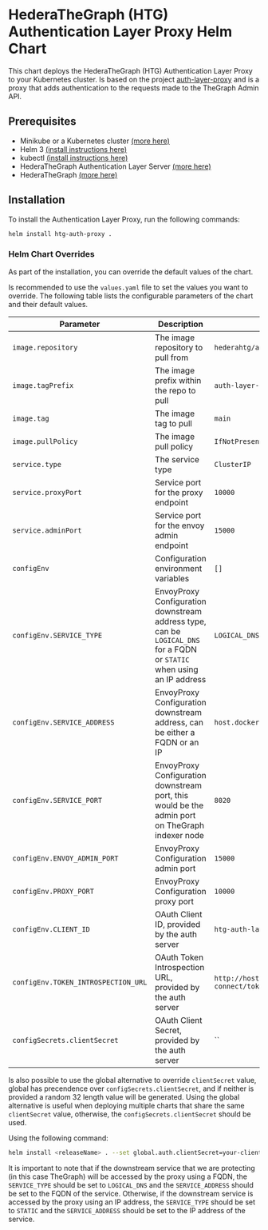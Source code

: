 # HederaTheGraph (HTG) Authentication Layer Proxy Helm Chart

This chart deploys the HederaTheGraph (HTG) Authentication Layer Proxy to your Kubernetes cluster.
Is based on the project [auth-layer-proxy](link) and is a proxy that adds authentication to the requests made to the TheGraph Admin API.

## Prerequisites
- Minikube or a Kubernetes cluster [(more here)](https://minikube.sigs.k8s.io/docs/start/)
- Helm 3 [(install instructions here)](https://helm.sh/docs/intro/install/)
- kubectl [(install instructions here)](https://kubernetes.io/docs/tasks/tools/)
- HederaTheGraph Authentication Layer Server [(more here)](https://github.com/hashgraph/hedera-the-graph/tree/main/charts/auth-layer-server)
- HederaTheGraph [(more here)](https://github.com/hashgraph/hedera-the-graph/tree/main/charts/hedera-the-graph)

## Installation

To install the Authentication Layer Proxy, run the following commands:

```bash
helm install htg-auth-proxy .
```


### Helm Chart Overrides
As part of the installation, you can override the default values of the chart.

Is recommended to use the `values.yaml` file to set the values you want to override.
The following table lists the configurable parameters of the chart and their default values.

| Parameter | Description | Default |
| --------- | ----------- | ------- |
| `image.repository` | The image repository to pull from | `hederahtg/auth-layer-proxy` |
| `image.tagPrefix` | The image prefix within the repo to pull | `auth-layer-proxy-` |
| `image.tag` | The image tag to pull | `main` |
| `image.pullPolicy` | The image pull policy | `IfNotPresent` |
| `service.type` | The service type | `ClusterIP` |
| `service.proxyPort` | Service port for the proxy endpoint | `10000` |
| `service.adminPort` | Service port for the envoy admin endpoint | `15000` |
| `configEnv` | Configuration environment variables | `[]` |
| `configEnv.SERVICE_TYPE` | EnvoyProxy Configuration downstream address type, can be `LOGICAL_DNS` for a FQDN or `STATIC` when using an IP address | `LOGICAL_DNS` |
| `configEnv.SERVICE_ADDRESS` | EnvoyProxy Configuration downstream address, can be either a FQDN or an IP | `host.docker.internal` |
| `configEnv.SERVICE_PORT` | EnvoyProxy Configuration downstream port, this would be the admin port on TheGraph indexer node | `8020` |
| `configEnv.ENVOY_ADMIN_PORT` | EnvoyProxy Configuration admin port | `15000` |
| `configEnv.PROXY_PORT` | EnvoyProxy Configuration proxy port | `10000` |
| `configEnv.CLIENT_ID` | OAuth Client ID, provided by the auth server | `htg-auth-layer` |
| `configEnv.TOKEN_INTROSPECTION_URL` | OAuth Token Introspection URL, provided by the auth server | `http://host.docker.internal:8080/realms/HederaTheGraph/protocol/openid-connect/token/introspect` |
| `configSecrets.clientSecret` | OAuth Client Secret, provided by the auth server | `` |

Is also possible to use the global alternative to override `clientSecret` value, global has precendence over `configSecrets.clientSecret`, and if neither is provided a random 32 length value will be generated. Using the global alternative is useful when deploying multiple charts that share the same `clientSecret` value, otherwise, the `configSecrets.clientSecret` should be used.

Using the following command:
```bash
helm install <releaseName> . --set global.auth.clientSecret=your-client-secret
```


It is important to note that if the downstream service that we are protecting (in this case TheGraph) will be accessed by the proxy using a FQDN, the `SERVICE_TYPE` should be set to `LOGICAL_DNS` and the `SERVICE_ADDRESS` should be set to the FQDN of the service. Otherwise, if the downstream service is accessed by the proxy using an IP address, the `SERVICE_TYPE` should be set to `STATIC` and the `SERVICE_ADDRESS` should be set to the IP address of the service.
